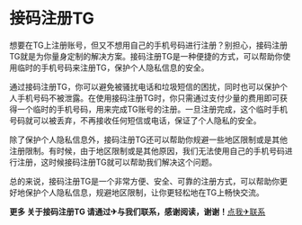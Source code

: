 # 接码注册TG

想要在TG上注册账号，但又不想用自己的手机号码进行注册？别担心，接码注册TG就是为你量身定制的解决方案。接码注册TG是一种便捷的方式，可以帮助你使用临时的手机号码来注册TG，保护个人隐私信息的安全。

通过接码注册TG，你可以避免被骚扰电话和垃圾短信的困扰，同时也可以保护个人手机号码不被泄露。在使用接码注册TG时，你只需通过支付少量的费用即可获得一个临时的手机号码，用来完成TG账号的注册。一旦注册完成，这个临时手机号码就可以被丢弃，不再接收任何短信或电话，保证了个人隐私的安全。

除了保护个人隐私信息外，接码注册TG还可以帮助你规避一些地区限制或是其他注册限制。有时候，由于地区限制或是其他原因，我们无法使用自己的手机号码进行注册，这时候接码注册TG就可以帮助我们解决这个问题。

总的来说，接码注册TG是一个非常方便、安全、可靠的注册方式，可以帮助你更好地保护个人隐私信息，规避地区限制，让你更轻松地在TG上畅快交流。

**更多 关于接码注册TG 请通过✈与我们联系，感谢阅读，谢谢！**[点我✈联系](https://c.k02.cc)